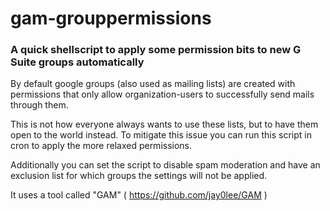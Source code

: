 # gam-grouppermissions

### A quick shellscript to apply some permission bits to new G Suite groups automatically

By default google groups (also used as mailing lists) are created with permissions that only 
allow organization-users to successfully send mails through them.

This is not how everyone always wants to use these lists, but to have them open to the world instead.
To mitigate this issue you can run this script in cron to apply the more relaxed permissions.

Additionally you can set the script to disable spam moderation and have an exclusion list 
for which groups the settings will not be applied.

It uses a tool called "GAM" ( https://github.com/jay0lee/GAM )

